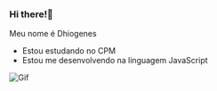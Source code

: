 ### Hi there!👋

Meu nome é Dhiogenes
- Estou estudando no CPM
- Estou me desenvolvendo na linguagem JavaScript

![Gif](https://media.tenor.com/_ha2H2_hlhEAAAAM/wazowski-mike.gif)
